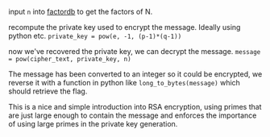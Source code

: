 input `n` into [factordb](https://factordb.com) to get the factors of N.

recompute the private key used to encrypt the message. Ideally using python etc.
`private_key = pow(e, -1, (p-1)*(q-1))`

now we've recovered the private key, we can decrypt the message.
`message = pow(cipher_text, private_key, n)`

The message has been converted to an integer so it could be encrypted, we reverse it with a function in python like `long_to_bytes(message)` which should retrieve the flag.

This is a nice and simple introduction into RSA encryption, using primes that are just large enough to contain the message and enforces the importance of using large primes in the private key generation.
